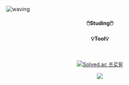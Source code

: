 ![waving](https://capsule-render.vercel.app/api?type=waving&height=200&fontAlign=80&fontAlignY=40&color=CCD5DF)


<div align=center>
  
#### 🖱️Studing🖱️

 
</div>



<div align=center>
  
#### 💡Tool💡
 
</div>
<div align=center>

<br>  
</div>



<div align=center>
  
[![Solved.ac
프로필](http://mazassumnida.wtf/api/generate_badge?boj=zieunn)](https://solved.ac/zieunn)
  

</div>


<div align=center>
<a href="https://hits.seeyoufarm.com"><img src="https://hits.seeyoufarm.com/api/count/incr/badge.svg?url=https%3A%2F%2Fgithub.com%2Fzieunn&count_bg=%23A8C7EE&title_bg=%23A6A6A8&icon=&icon_color=%23E7E7E7&title=hits&edge_flat=false"/></a>
</div>

<!--
**zieunn/zieunn** is a ✨ _special_ ✨ repository because its `README.md` (this file) appears on your GitHub profile.

Here are some ideas to get you started:

- 🔭 I’m currently working on ...
- 🌱 I’m currently learning ...
- 👯 I’m looking to collaborate on ...
- 🤔 I’m looking for help with ...
- 💬 Ask me about ...
- 📫 How to reach me: ...
- 😄 Pronouns: ...
- ⚡ Fun fact: ...
-->
